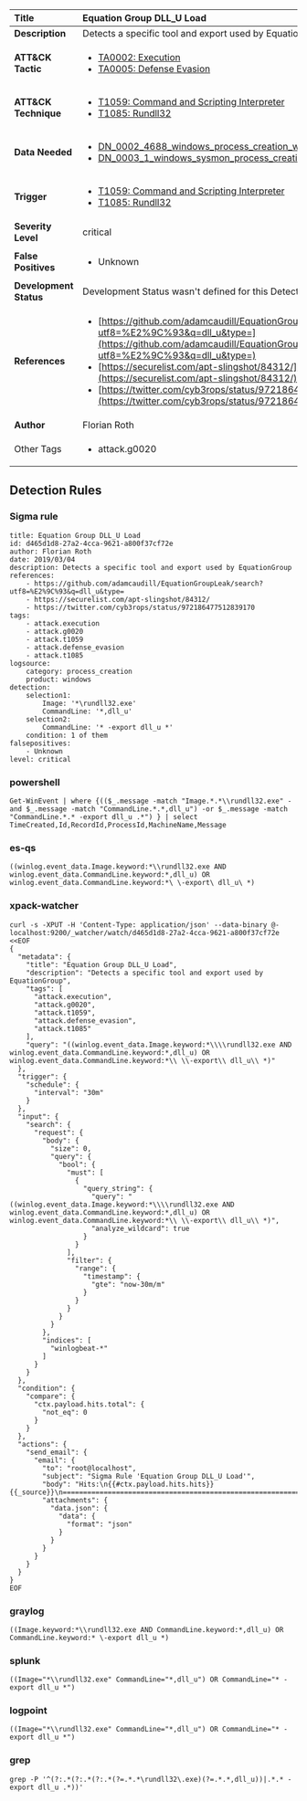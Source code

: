 | Title                    | Equation Group DLL_U Load       |
|:-------------------------|:------------------|
| **Description**          | Detects a specific tool and export used by EquationGroup |
| **ATT&amp;CK Tactic**    |  <ul><li>[TA0002: Execution](https://attack.mitre.org/tactics/TA0002)</li><li>[TA0005: Defense Evasion](https://attack.mitre.org/tactics/TA0005)</li></ul>  |
| **ATT&amp;CK Technique** | <ul><li>[T1059: Command and Scripting Interpreter](https://attack.mitre.org/techniques/T1059)</li><li>[T1085: Rundll32](https://attack.mitre.org/techniques/T1085)</li></ul>  |
| **Data Needed**          | <ul><li>[DN_0002_4688_windows_process_creation_with_commandline](../Data_Needed/DN_0002_4688_windows_process_creation_with_commandline.md)</li><li>[DN_0003_1_windows_sysmon_process_creation](../Data_Needed/DN_0003_1_windows_sysmon_process_creation.md)</li></ul>  |
| **Trigger**              | <ul><li>[T1059: Command and Scripting Interpreter](../Triggers/T1059.md)</li><li>[T1085: Rundll32](../Triggers/T1085.md)</li></ul>  |
| **Severity Level**       | critical |
| **False Positives**      | <ul><li>Unknown</li></ul>  |
| **Development Status**   |  Development Status wasn't defined for this Detection Rule yet  |
| **References**           | <ul><li>[https://github.com/adamcaudill/EquationGroupLeak/search?utf8=%E2%9C%93&q=dll_u&type=](https://github.com/adamcaudill/EquationGroupLeak/search?utf8=%E2%9C%93&q=dll_u&type=)</li><li>[https://securelist.com/apt-slingshot/84312/](https://securelist.com/apt-slingshot/84312/)</li><li>[https://twitter.com/cyb3rops/status/972186477512839170](https://twitter.com/cyb3rops/status/972186477512839170)</li></ul>  |
| **Author**               | Florian Roth |
| Other Tags           | <ul><li>attack.g0020</li></ul> | 

## Detection Rules

### Sigma rule

```
title: Equation Group DLL_U Load
id: d465d1d8-27a2-4cca-9621-a800f37cf72e
author: Florian Roth
date: 2019/03/04
description: Detects a specific tool and export used by EquationGroup
references:
    - https://github.com/adamcaudill/EquationGroupLeak/search?utf8=%E2%9C%93&q=dll_u&type=
    - https://securelist.com/apt-slingshot/84312/
    - https://twitter.com/cyb3rops/status/972186477512839170
tags:
    - attack.execution
    - attack.g0020
    - attack.t1059
    - attack.defense_evasion
    - attack.t1085
logsource:
    category: process_creation
    product: windows
detection:
    selection1:
        Image: '*\rundll32.exe'
        CommandLine: '*,dll_u'
    selection2:
        CommandLine: '* -export dll_u *'
    condition: 1 of them
falsepositives:
    - Unknown
level: critical

```





### powershell
    
```
Get-WinEvent | where {(($_.message -match "Image.*.*\\rundll32.exe" -and $_.message -match "CommandLine.*.*,dll_u") -or $_.message -match "CommandLine.*.* -export dll_u .*") } | select TimeCreated,Id,RecordId,ProcessId,MachineName,Message
```


### es-qs
    
```
((winlog.event_data.Image.keyword:*\\rundll32.exe AND winlog.event_data.CommandLine.keyword:*,dll_u) OR winlog.event_data.CommandLine.keyword:*\ \-export\ dll_u\ *)
```


### xpack-watcher
    
```
curl -s -XPUT -H 'Content-Type: application/json' --data-binary @- localhost:9200/_watcher/watch/d465d1d8-27a2-4cca-9621-a800f37cf72e <<EOF
{
  "metadata": {
    "title": "Equation Group DLL_U Load",
    "description": "Detects a specific tool and export used by EquationGroup",
    "tags": [
      "attack.execution",
      "attack.g0020",
      "attack.t1059",
      "attack.defense_evasion",
      "attack.t1085"
    ],
    "query": "((winlog.event_data.Image.keyword:*\\\\rundll32.exe AND winlog.event_data.CommandLine.keyword:*,dll_u) OR winlog.event_data.CommandLine.keyword:*\\ \\-export\\ dll_u\\ *)"
  },
  "trigger": {
    "schedule": {
      "interval": "30m"
    }
  },
  "input": {
    "search": {
      "request": {
        "body": {
          "size": 0,
          "query": {
            "bool": {
              "must": [
                {
                  "query_string": {
                    "query": "((winlog.event_data.Image.keyword:*\\\\rundll32.exe AND winlog.event_data.CommandLine.keyword:*,dll_u) OR winlog.event_data.CommandLine.keyword:*\\ \\-export\\ dll_u\\ *)",
                    "analyze_wildcard": true
                  }
                }
              ],
              "filter": {
                "range": {
                  "timestamp": {
                    "gte": "now-30m/m"
                  }
                }
              }
            }
          }
        },
        "indices": [
          "winlogbeat-*"
        ]
      }
    }
  },
  "condition": {
    "compare": {
      "ctx.payload.hits.total": {
        "not_eq": 0
      }
    }
  },
  "actions": {
    "send_email": {
      "email": {
        "to": "root@localhost",
        "subject": "Sigma Rule 'Equation Group DLL_U Load'",
        "body": "Hits:\n{{#ctx.payload.hits.hits}}{{_source}}\n================================================================================\n{{/ctx.payload.hits.hits}}",
        "attachments": {
          "data.json": {
            "data": {
              "format": "json"
            }
          }
        }
      }
    }
  }
}
EOF

```


### graylog
    
```
((Image.keyword:*\\rundll32.exe AND CommandLine.keyword:*,dll_u) OR CommandLine.keyword:* \-export dll_u *)
```


### splunk
    
```
((Image="*\\rundll32.exe" CommandLine="*,dll_u") OR CommandLine="* -export dll_u *")
```


### logpoint
    
```
((Image="*\\rundll32.exe" CommandLine="*,dll_u") OR CommandLine="* -export dll_u *")
```


### grep
    
```
grep -P '^(?:.*(?:.*(?:.*(?=.*.*\rundll32\.exe)(?=.*.*,dll_u))|.*.* -export dll_u .*))'
```



